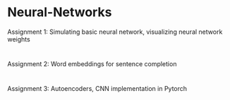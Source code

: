 # Neural-Networks
Assignment 1: Simulating basic neural network, visualizing neural network weights
#
Assignment 2: Word embeddings for sentence completion
#
Assignment 3: Autoencoders, CNN implementation in Pytorch
